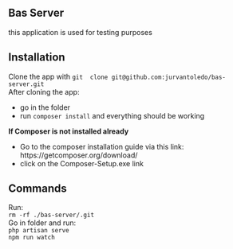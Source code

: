 ## Bas Server
<p>this application is used for testing purposes</p>

## Installation
Clone the app with `git  clone git@github.com:jurvantoledo/bas-server.git`<br />
After cloning the app:
- go in the folder
- run `composer install` and everything should be working

<b>If Composer is not installed already</b>
<ul>
  <li>Go to the composer installation guide via this link: https://getcomposer.org/download/</li>
  <li>click on the Composer-Setup.exe link</li>
</ul>



## Commands
Run:<br />
`rm -rf ./bas-server/.git`<br />
Go in folder and run: <br />
`php artisan serve`<br />
`npm run watch`<br />